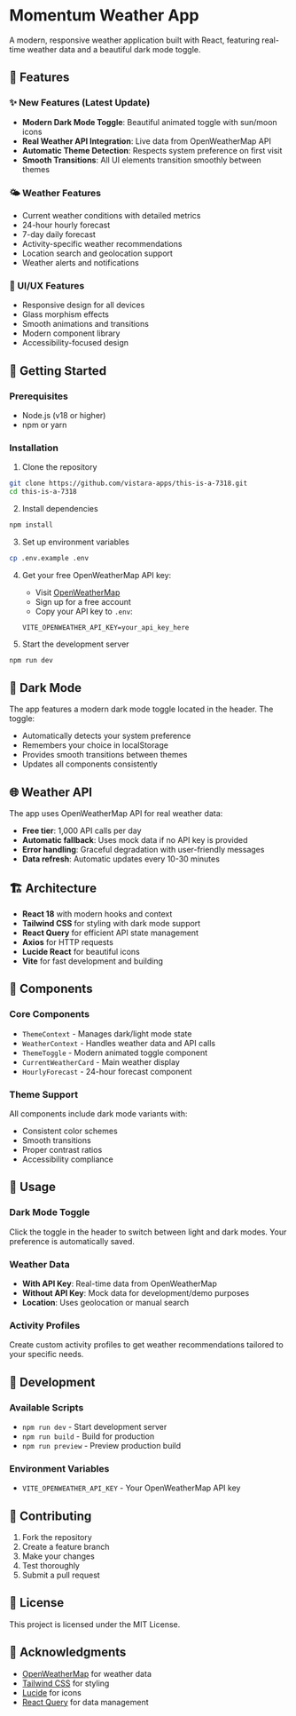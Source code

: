 # Momentum Weather App

A modern, responsive weather application built with React, featuring real-time weather data and a beautiful dark mode toggle.

## 🌟 Features

### ✨ New Features (Latest Update)
- **Modern Dark Mode Toggle**: Beautiful animated toggle with sun/moon icons
- **Real Weather API Integration**: Live data from OpenWeatherMap API
- **Automatic Theme Detection**: Respects system preference on first visit
- **Smooth Transitions**: All UI elements transition smoothly between themes

### 🌤️ Weather Features
- Current weather conditions with detailed metrics
- 24-hour hourly forecast
- 7-day daily forecast  
- Activity-specific weather recommendations
- Location search and geolocation support
- Weather alerts and notifications

### 🎨 UI/UX Features
- Responsive design for all devices
- Glass morphism effects
- Smooth animations and transitions
- Modern component library
- Accessibility-focused design

## 🚀 Getting Started

### Prerequisites
- Node.js (v18 or higher)
- npm or yarn

### Installation

1. Clone the repository
```bash
git clone https://github.com/vistara-apps/this-is-a-7318.git
cd this-is-a-7318
```

2. Install dependencies
```bash
npm install
```

3. Set up environment variables
```bash
cp .env.example .env
```

4. Get your free OpenWeatherMap API key:
   - Visit [OpenWeatherMap](https://openweathermap.org/api)
   - Sign up for a free account
   - Copy your API key to `.env`:
   ```
   VITE_OPENWEATHER_API_KEY=your_api_key_here
   ```

5. Start the development server
```bash
npm run dev
```

## 🌙 Dark Mode

The app features a modern dark mode toggle located in the header. The toggle:
- Automatically detects your system preference
- Remembers your choice in localStorage
- Provides smooth transitions between themes
- Updates all components consistently

## 🌐 Weather API

The app uses OpenWeatherMap API for real weather data:
- **Free tier**: 1,000 API calls per day
- **Automatic fallback**: Uses mock data if no API key is provided
- **Error handling**: Graceful degradation with user-friendly messages
- **Data refresh**: Automatic updates every 10-30 minutes

## 🏗️ Architecture

- **React 18** with modern hooks and context
- **Tailwind CSS** for styling with dark mode support
- **React Query** for efficient API state management
- **Axios** for HTTP requests
- **Lucide React** for beautiful icons
- **Vite** for fast development and building

## 📱 Components

### Core Components
- `ThemeContext` - Manages dark/light mode state
- `WeatherContext` - Handles weather data and API calls
- `ThemeToggle` - Modern animated toggle component
- `CurrentWeatherCard` - Main weather display
- `HourlyForecast` - 24-hour forecast component

### Theme Support
All components include dark mode variants with:
- Consistent color schemes
- Smooth transitions
- Proper contrast ratios
- Accessibility compliance

## 🎯 Usage

### Dark Mode Toggle
Click the toggle in the header to switch between light and dark modes. Your preference is automatically saved.

### Weather Data
- **With API Key**: Real-time data from OpenWeatherMap
- **Without API Key**: Mock data for development/demo purposes
- **Location**: Uses geolocation or manual search

### Activity Profiles
Create custom activity profiles to get weather recommendations tailored to your specific needs.

## 🔧 Development

### Available Scripts
- `npm run dev` - Start development server
- `npm run build` - Build for production
- `npm run preview` - Preview production build

### Environment Variables
- `VITE_OPENWEATHER_API_KEY` - Your OpenWeatherMap API key

## 🤝 Contributing

1. Fork the repository
2. Create a feature branch
3. Make your changes
4. Test thoroughly
5. Submit a pull request

## 📄 License

This project is licensed under the MIT License.

## 🙏 Acknowledgments

- [OpenWeatherMap](https://openweathermap.org/) for weather data
- [Tailwind CSS](https://tailwindcss.com/) for styling
- [Lucide](https://lucide.dev/) for icons
- [React Query](https://tanstack.com/query/) for data management